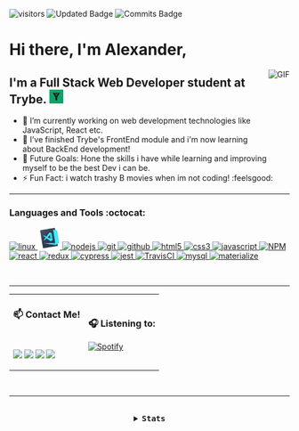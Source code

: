 <!--

**AlexLMitchell/AlexLMitchell** is a ✨ _special_ ✨ repository because its `README.md` (this file) appears on your GitHub profile.

Here are some ideas to get you started:

- 🔭 I’m currently working on ...
- 🌱 I’m currently learning ...
- 👯 I’m looking to collaborate on ...
- 🤔 I’m looking for help with ...
- 💬 Ask me about ...
- 📫 How to reach me: ...
- 😄 Pronouns: ...
- ⚡ Fun fact: ...
-->
![visitors](https://visitor-badge.glitch.me/badge?page_id=AlexLMitchell)
![Updated Badge](https://badges.pufler.dev/updated/AlexLMitchell/AlexLMitchell?color=blue)
![Commits Badge](https://badges.pufler.dev/commits/monthly/AlexLMitchell?color=blue)
# Hi there, I'm Alexander,

<img align="right" alt="GIF" height="160px" src="https://media.giphy.com/media/du3J3cXyzhj75IOgvA/giphy.gif" />

## I'm a Full Stack Web Developer student at Trybe. <img alt="Trybe" height="25px" src="/Trybe.png" />

- 🔭 I’m currently working on web development technologies like JavaScript, React etc.
- 🌱 I’ve finished Trybe's FrontEnd module and i'm now learning about BackEnd development!
- :crystal_ball: Future Goals: Hone the skills i have while learning and improving myself to be the best Dev i can be.
- ⚡ Fun Fact: i watch trashy B movies when im not coding! :feelsgood:

---

### Languages and Tools :octocat:

<p align="left"> <a href="https://www.linux.org/" target="_blank"> <img src="https://devicons.github.io/devicon/devicon.git/icons/linux/linux-original.svg" alt="linux" width="40" height="40"/> </a> <a href="https://code.visualstudio.com/" target="_blank"> <img src="https://raw.githubusercontent.com/dhanishgajjar/vscode-icons/master/linux/neon.png" alt="VSCode" width="40" height="40"/> </a> <a href="https://nodejs.org" target="_blank"> <img src="https://devicons.github.io/devicon/devicon.git/icons/nodejs/nodejs-original-wordmark.svg" alt="nodejs" width="40" height="40"/> </a>  <a href="https://git-scm.com/" target="_blank"> <img src="https://www.vectorlogo.zone/logos/git-scm/git-scm-icon.svg" alt="git" width="40" height="40"/> </a> <a href="https://github.com/" target="_blank"> <img src="https://www.vectorlogo.zone/logos/github/github-icon.svg" alt="github" width="40" height="40"/> </a> <a href="https://www.w3.org/html/" target="_blank"> <img src="https://devicons.github.io/devicon/devicon.git/icons/html5/html5-original-wordmark.svg" alt="html5" width="40" height="40"/> </a> <a href="https://www.w3schools.com/css/" target="_blank"> <img src="https://devicons.github.io/devicon/devicon.git/icons/css3/css3-original-wordmark.svg" alt="css3" width="40" height="40"/> </a> <a href="https://developer.mozilla.org/en-US/docs/Web/JavaScript" target="_blank"> <img src="https://devicons.github.io/devicon/devicon.git/icons/javascript/javascript-original.svg" alt="javascript" width="40" height="40"/> </a> <a href="https://www.npmjs.com/" target="_blank"> <img src="https://img.icons8.com/color/452/npm.png" alt="NPM" width="40" height="40"/> </a> <a href="https://reactjs.org/" target="_blank"> <img src="https://devicons.github.io/devicon/devicon.git/icons/react/react-original-wordmark.svg" alt="react" width="40" height="40"/> </a> <a href="https://redux.js.org" target="_blank"> <img src="https://devicons.github.io/devicon/devicon.git/icons/redux/redux-original.svg" alt="redux" width="40" height="40"/> </a> <a href="https://www.cypress.io" target="_blank"> <img src="https://raw.githubusercontent.com/simple-icons/simple-icons/6e46ec1fc23b60c8fd0d2f2ff46db82e16dbd75f/icons/cypress.svg" alt="cypress" width="40" height="40"/> <a href="https://jestjs.io" target="_blank"> <img src="https://www.vectorlogo.zone/logos/jestjsio/jestjsio-icon.svg" alt="jest" width="40" height="40"/> </a> <a href="https://travis-ci.org/"> <img src="https://travis-ci.org/images/logos/TravisCI-Mascot-1.png" alt="TravisCI" width="40" height="40"/> </a> <a href="https://www.mysql.com/" target="_blank"> <img src="https://devicons.github.io/devicon/devicon.git/icons/mysql/mysql-original-wordmark.svg" alt="mysql" width="40" height="40"/> </a> <a href="https://materializecss.com/" target="_blank"> <img src="https://raw.githubusercontent.com/prplx/svg-logos/5585531d45d294869c4eaab4d7cf2e9c167710a9/svg/materialize.svg" alt="materialize" width="40" height="40"/> </a> </p>

<br/>

---

<table width="100%"> 
  <tr>
  <td width="50%">

### 📫 Contact Me!

<br />

[<img src="https://img.icons8.com/bubbles/50/000000/gmail.png"/>](mailto:alexlm.trybe@gmail.com)
[<img target="_blank" src="https://img.icons8.com/bubbles/50/000000/linkedin.png"/>](https://www.linkedin.com/in/alexanderlmitchell/)
[<img target="_blank" src="https://img.icons8.com/bubbles/50/000000/github.png">](https://www.github.com/AlexLMitchell/)
[<img target="_blank" src="https://img.icons8.com/bubbles/50/000000/spotify.png">](https://open.spotify.com/user/strakhm)

  </td>
  <td width="50%">
  
  ### :headphones: Listening to:
  [![Spotify](https://novatorem.alexlmitchell.vercel.app/api/spotify)](https://open.spotify.com/user/strakhm)

  </td>
</table>

<br />


---

<br/>
<details align="center">
<summary> <b> <samp> Stats </samp></b></summary>
  

  <h2 align="center"> Github Statistics </h2>
  
  <div align="center"> 
     <a href="">
      <img align="center" src="https://github-readme-stats-sigma-five.vercel.app/api?username=AlexLMitchell&show_icons=true&include_all_commits=true&count_private=true&theme=synthwave&line_height=40" />
    </a>
    <a href="">
      <img align="center" src="https://github-readme-stats.vercel.app/api/top-langs/?username=AlexLMitchell&theme=synthwave&line_height=40"/>
    </a>
</div

<br/>

---
<details align="center">
<summary> <b> <samp> Activity </samp></b></summary>
  test
<!--START_SECTION:activity-->



